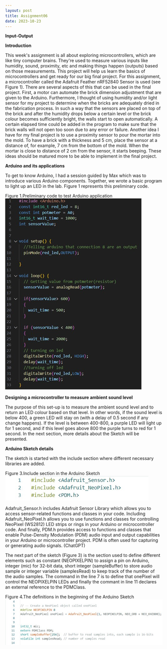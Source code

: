 ```yaml
---
layout: post
title: Assignment06
date: 2023-10-23
---
```



**Input-Output**



**Introduction**

This week's assignment is all about exploring microcontrollers, which are like tiny computer brains. They're used to measure various inputs like humidity, sound, proximity, etc and making things happen (outputs) based on those measurements. This project will help us learn the basics of microcontrollers and get ready for our big final project. For this assignment, a microcontroller called the Adafruit Feather nRF52840 Sensor is used (see Figure 1).
There are several aspects of this that can be used in the final project. First, a motor can automate the brick dimension adjustment that are given to the Arduino. Furthermore, I thought of using humidity and/or light sensor for my project to determine when the bricks are adequately dried in the fabrication process. In such a way that the sensors are placed on top of the brick and after the humidity drops below a certain level or the brick colour becomes sufficiently bright, the walls start to open automatically. A certain elapsed time could be added in the program to make sure that the brick walls will not open too soon due to any error or failure.
Another idea I have for my final project is to use a proximity sensor to pour the mortar into the mold. To have a brick with a thickness and 5 cm, place the sensor at a distance of, for example, 7 cm from the bottom of the mold. When the mortar is close to distance of 2 cm from the sensor, it starts beeping.
These ideas should be matured more to be able to implement in the final project.



**Arduino and its applications**

To get to know Arduino, I had a session guided by Max which was to introduce various Arduino components. Together, we wrote a basic program to light up an LED in the lab. Figure 1 represents this preliminary code.



Figure 1.Preliminary code to test Arduino application![Figure 1](2.jpg)

**Designing a microcontroller to measure ambient sound level**

The purpose of this set-up is to measure the ambient sound level and to return an LED colour based on that level. In other words, if the sound level is below 400, a green LED will stay on (with a delay of 0.5 second if any change happens). If the level is between 400-800, a purple LED will light up for 1 second, and if this level goes above 800 the purple turns to red for 1 second. In the next section, more details about the Sketch will be presented.


**Arduino Sketch details**

The sketch is started with the include section where different necessary libraries are added.


Figure 3.Include section in the Arduino Sketch![Figure 3](3.jpg)


Adafruit_Sensor.h includes Adafruit Sensor Library which allows you to access sensor-related functions and classes in your code. Including Adafruit_NeoPixel.h allows you to use functions and classes for controlling NeoPixel (WS2812) LED strips or rings in your Arduino or microcontroller code. And finally, PDM.h provides access to functions and classes that enable Pulse-Density Modulation (PDM) audio input and output capabilities in your Arduino or microcontroller project. PDM is often used for capturing or generating audio signals. (ChatGPT)

The next part of the sketch (Figure 3) is the section used to define different elements such as constant (NEOPIXELPIN) to assign a pin on Arduino, integer (mic) for 32-bit data, short integer (sampleBuffer) to store audio sample or integer variable (samplesRead) to keep track of the number of the audio samples. The command in the line 7 is to define that onePixel will control the NEOPIXELPIN LEDs and finally the commant in line 11 declares an external reference to the PDMClass.


Figure 4.The definitions in the beginning of the Arduino Sketch![Figure 4](4.jpg)

